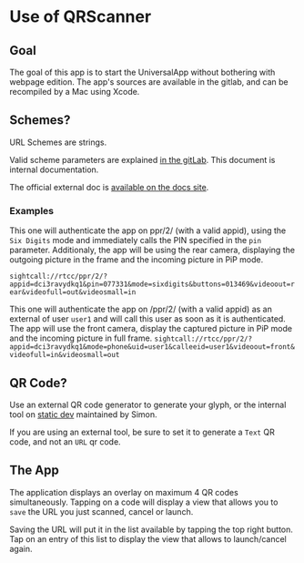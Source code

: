 # Use of QRScanner


## Goal
The goal of this app is to start the UniversalApp without bothering with webpage edition. The app's sources are available in the gitlab, and can be recompiled by a Mac using Xcode.

## Schemes?
URL Schemes are strings. 

Valid scheme parameters are explained [in the gitLab](https://git.core.cloud.weemo.com/misc/universalapp/blob/master/scheme.md). This document is internal documentation.

The official external doc is [available on the docs site](https://docs.sightcall.com/gd/client-sdks/universal-sdk/).

### Examples

This one will authenticate the app on ppr/2/ (with a valid appid), using the `Six Digits` mode and immediately calls the PIN specified in the `pin` parameter. Additionaly, the app will be using the rear camera, displaying the outgoing picture in the frame and the incoming picture in PiP mode.

`sightcall://rtcc/ppr/2/?appid=dci3ravydkq1&pin=077331&mode=sixdigits&buttons=013469&videoout=rear&videofull=out&videosmall=in`

This one will authenticate the app on /ppr/2/ (with a valid appid) as an external of user `user1` and will call this user as soon as it is authenticated. The app will use the front camera, display the captured picture in PiP mode and the incoming picture in full frame.
`sightcall://rtcc/ppr/2/?appid=dci3ravydkq1&mode=phone&uid=user1&calleeid=user1&videoout=front&videofull=in&videosmall=out`

## QR Code?

Use an external QR code generator to generate your glyph, or the internal tool on [static dev](http://static-dev.weemo.com/qrcode/qrcode.html) maintained by Simon.

If you are using an external tool, be sure to set it to generate a `Text` QR code, and not an `URL` qr code.

## The App
The application displays an overlay on maximum 4 QR codes simultaneously. Tapping on a code will display a view that allows you to `save` the URL you just scanned, cancel or launch.

Saving the URL will put it in the list available by tapping the top right button. Tap on an entry of this list to display the view that allows to launch/cancel again. 


